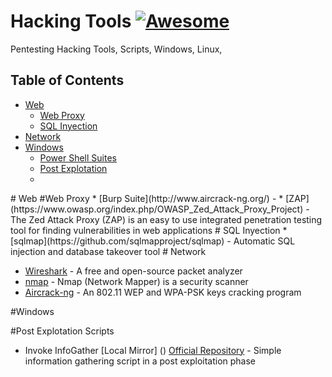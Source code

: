 # Hacking Tools [![Awesome](https://cdn.rawgit.com/sindresorhus/awesome/d7305f38d29fed78fa85652e3a63e154dd8e8829/media/badge.svg)](https://github.com/sindresorhus/awesome)
Pentesting Hacking Tools, Scripts, Windows, Linux, 

## Table of Contents

<!-- -->

- [Web](#web)
    - [Web Proxy](#web-proxy)
    - [SQL Inyection](#sql)
- [Network](#network)
- [Windows](#windows-tools)
    - [Power Shell Suites](#powershell-suite)
    - [Post Explotation](#post-explotation)
    - 

<a name="web" />
# Web

<a name="web-proxy" />
#Web Proxy
 * [Burp Suite](http://www.aircrack-ng.org/) - 
 * [ZAP](https://www.owasp.org/index.php/OWASP_Zed_Attack_Proxy_Project) - The Zed Attack Proxy (ZAP) is an easy to use integrated penetration testing tool for finding vulnerabilities in web applications
 
<a name="sql" />
# SQL Inyection
 * [sqlmap](https://github.com/sqlmapproject/sqlmap) - Automatic SQL injection and database takeover tool


<a name="network" />
# Network

 * [Wireshark](https://www.wireshark.org/) - A free and open-source packet analyzer
 * [nmap](https://nmap.org/) - Nmap (Network Mapper) is a security scanner
 * [Aircrack-ng](http://www.aircrack-ng.org/) - An 802.11 WEP and WPA-PSK keys cracking program

<a name="windows-tools" />
#Windows
<a name="powershell-suite" />

<a name="post-explotation" />

#Post Explotation Scripts

 * Invoke InfoGather [Local Mirror] () [Official Repository](https://github.com/hypn0l/Invoke-Infogather) - Simple information gathering script in a post exploitation phase






